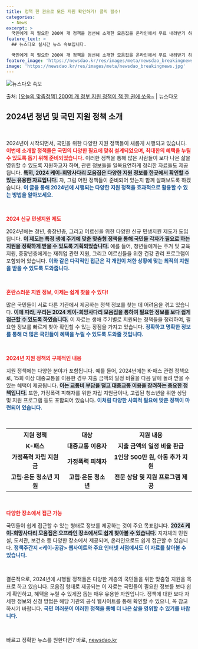 ```yaml
---
title: 정책 한 권으로 모든 지원 확인하기! 클릭 필수!
categories:
  - News
excerpt: >
  국민에게 꼭 필요한 200여 개 정책을 엄선해 소개한 모음집을 온라인에서 무료 내려받기 하세요.  ■ 202…
feature_text: >
  ## 뉴스다오 실시간 뉴스 속보입니다.

  국민에게 꼭 필요한 200여 개 정책을 엄선해 소개한 모음집을 온라인에서 무료 내려받기 하세요.  ■ 202…
feature_image: 'https://newsdao.kr/res/images/meta/newsdao_breakingnews.jpg'
image: 'https://newsdao.kr/res/images/meta/newsdao_breakingnews.jpg'
---
```


![뉴스다오 속보](https://newsdao.kr/res/images/meta/newsdao_breakingnews.jpg)

<p>출처: <a href="https://newsdao.kr/3737" rel="dofollow">[오늘의 맞춤정책] 200여 개 정부 지원 정책이 책 한 권에 쏘옥~</a> | 뉴스다오</p>

<h2 data-ke-size="size26">2024년 청년 및 국민 지원 정책 소개</h2>

<p data-ke-size="size16">&nbsp;</p>

2024년이 시작되면서, 국민을 위한 다양한 지원 정책들이 새롭게 시행되고 있습니다. <b><span style="color: #ee2323;">이번에 소개할 정책들은 국민의 다양한 필요에 맞춰 설계되었으며, 최대한의 혜택을 누릴 수 있도록 돕기 위해 준비되었습니다.</span></b> 이러한 정책을 통해 많은 사람들이 보다 나은 삶을 영위할 수 있도록 지원하고자 하며, 관련 정보들을 일목요연하게 정리한 자료들도 제공됩니다. <b><span style="background-color: #21538527;">특히, 2024 케이-희망사다리 모음집은 다양한 지원 정보를 한곳에서 확인할 수 있는 유용한 자료입니다.</span></b> 자, 그럼 어떤 정책들이 준비되어 있는지 함께 살펴보도록 하겠습니다. <b><span style="color: #1a5490;">이 글을 통해 2024년에 시행되는 다양한 지원 정책을 효과적으로 활용할 수 있는 방법을 알아보세요.</span></b>

<p data-ke-size="size16">&nbsp;</p>

<b><span style="color: #ee2323;">2024 신규 민생지원 제도 </span></b>

2024년에는 청년, 중장년층, 그리고 어르신을 위한 다양한 신규 민생지원 제도가 도입됩니다. <b><span style="background-color: #21538527;">이 제도는 특정 생애 주기에 맞춘 맞춤형 정책을 통해 국민들 각자가 필요로 하는 지원을 정확하게 받을 수 있도록 기획되었습니다.</span></b> 예를 들어, 청년들에게는 주거 및 교육 지원, 중장년층에게는 재취업 관련 지원, 그리고 어르신들을 위한 건강 관리 프로그램이 포함되어 있습니다. <b><span style="color: #1a5490;">이와 같은 다각적인 접근은 각 개인이 처한 상황에 맞는 최적의 지원을 받을 수 있도록 도와줍니다.</span></b>

<p data-ke-size="size16">&nbsp;</p>

<b><span style="color: #ee2323;">혼란스러운 지원 정보, 이제는 쉽게 찾을 수 있다!</span></b>

많은 국민들이 서로 다른 기관에서 제공하는 정책 정보를 찾는 데 어려움을 겪고 있습니다. <b><span style="background-color: #21538527;">이에 따라, 우리는 2024 케이-희망사다리 모음집을 통하여 필요한 정보를 보다 쉽게 접근할 수 있도록 하였습니다.</span></b> 이 자료는 생애 주기별로 지원되는 정책들을 정리하여, 필요한 정보를 빠르게 찾아 확인할 수 있는 장점을 가지고 있습니다. <b><span style="color: #1a5490;">정확하고 명확한 정보를 통해 더 많은 국민들이 혜택을 누릴 수 있도록 도와줄 것입니다.</span></b>

<p data-ke-size="size16">&nbsp;</p>

<b><span style="color: #ee2323;">2024년 지원 정책의 구체적인 내용</span></b>

지원 정책에는 다양한 분야가 포함됩니다. 예를 들어, 2024년에는 K-패스 관련 정책으로, 15회 이상 대중교통을 이용한 경우 지출 금액의 일정 비율을 다음 달에 돌려 받을 수 있는 혜택이 제공됩니다. <b><span style="background-color: #21538527;">이는 교통비 부담을 덜고 대중교통 이용을 장려하는 중요한 정책입니다.</span></b> 또한, 가정폭력 피해자를 위한 자립 지원금이나, 고립된 청소년을 위한 상담 및 지원 프로그램 등도 포함되어 있습니다. <b><span style="color: #1a5490;">이처럼 다양한 사회적 필요에 맞춘 정책이 마련되어 있습니다.</span></b>

<p data-ke-size="size16">&nbsp;</p>

<table style="width: 100%; border-collapse: collapse;">
    <tr>
        <th style="text-align: center;">지원 정책</th>
        <th style="text-align: center;">대상</th>
        <th style="text-align: center;">지원 내용</th>
    </tr>
    <tr>
        <td style="text-align: center; height: 17px;"><b>K-패스</b></td>
        <td style="text-align: center; height: 17px;"><b>대중교통 이용자</b></td>
        <td style="text-align: center; height: 17px;"><b>지출 금액의 일정 비율 환급</b></td>
    </tr>
    <tr>
        <td style="text-align: center; height: 17px;"><b>가정폭력 자립 지원금</b></td>
        <td style="text-align: center; height: 17px;"><b>가정폭력 피해자</b></td>
        <td style="text-align: center; height: 17px;"><b>1인당 500만 원, 아동 추가 지원</b></td>
    </tr>
    <tr>
        <td style="text-align: center; height: 17px;"><b>고립·은둔 청소년 지원</b></td>
        <td style="text-align: center; height: 17px;"><b>고립·은둔 청소년</b></td>
        <td style="text-align: center; height: 17px;"><b>전문 상담 및 지원 프로그램 제공</b></td>
    </tr>
</table>

<p data-ke-size="size16">&nbsp;</p>

<b><span style="color: #ee2323;">다양한 장소에서 접근 가능</span></b>

국민들이 쉽게 접근할 수 있는 형태로 정보를 제공하는 것이 주요 목표입니다. <b><span style="background-color: #21538527;">2024 케이-희망사다리 모음집은 오프라인 장소에서도 쉽게 찾아볼 수 있습니다.</span></b> 지자체의 민원실, 도서관, 보건소 등 다양한 장소에서 제공되며, 온라인으로도 쉽게 접근할 수 있습니다. <b><span style="color: #1a5490;">정책주간지 <케이-공감> 웹사이트와 주요 인터넷 서점에서도 이 자료를 찾아볼 수 있습니다.</span></b>

<p data-ke-size="size16">&nbsp;</p>

결론적으로, 2024년에 시행될 정책들은 다양한 계층의 국민들을 위한 맞춤형 지원을 목표로 하고 있습니다. 모음집 형태로 제공되는 이 자료는 국민들이 필요한 정보를 보다 쉽게 확인하고, 혜택을 누릴 수 있게끔 돕는 매우 유용한 자원입니다. 정책에 대한 보다 자세한 정보와 신청 방법은 해당 기관의 공식 웹사이트를 통해 확인할 수 있으니, 꼭 참고하시기 바랍니다. <b><span style="color: #1a5490;">국민 여러분이 이러한 정책을 통해 더 나은 삶을 영위할 수 있기를 바랍니다.</span></b>

<p data-ke-size="size16">&nbsp;</p> 

빠르고 정확한 뉴스를 원한다면? 바로, <a href="https://newsdao.kr" rel="dofollow">newsdao.kr</a>


